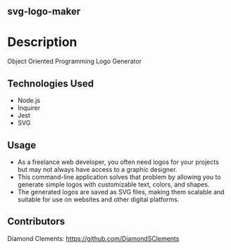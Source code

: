 ## svg-logo-maker

# Description
Object Oriented Programming Logo Generator

## Technologies Used
* Node.js
* Inquirer
* Jest
* SVG

## Usage
* As a freelance web developer, you often need logos for your projects but may not always have access to a graphic designer. 
* This command-line application solves that problem by allowing you to generate simple logos with customizable text, colors, and shapes. 
* The generated logos are saved as SVG files, making them scalable and suitable for use on websites and other digital platforms.

## Contributors
Diamond Clements: https://github.com/DiamondSClements
